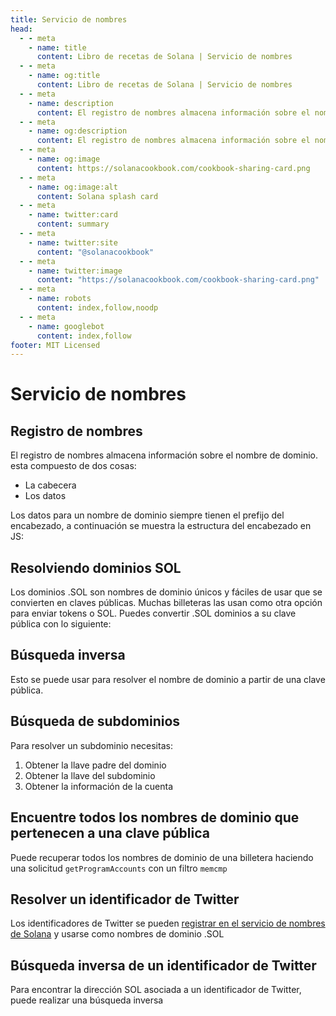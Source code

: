```yaml
---
title: Servicio de nombres
head:
  - - meta
    - name: title
      content: Libro de recetas de Solana | Servicio de nombres
  - - meta
    - name: og:title
      content: Libro de recetas de Solana | Servicio de nombres
  - - meta
    - name: description
      content: El registro de nombres almacena información sobre el nombre de un dominio. Aprende cómo resolver dominios SOL, cómo hacer una búsqueda inversar, subdominios y más en Servicio de nombres y referencias en el Libro de recetas de Solana.
  - - meta
    - name: og:description
      content: El registro de nombres almacena información sobre el nombre de un dominio. Aprende cómo resolver dominios SOL, cómo hacer una búsqueda inversar, subdominios y más en Servicio de nombres y referencias en el Libro de recetas de Solana.
  - - meta
    - name: og:image
      content: https://solanacookbook.com/cookbook-sharing-card.png
  - - meta
    - name: og:image:alt
      content: Solana splash card
  - - meta
    - name: twitter:card
      content: summary
  - - meta
    - name: twitter:site
      content: "@solanacookbook"
  - - meta
    - name: twitter:image
      content: "https://solanacookbook.com/cookbook-sharing-card.png"
  - - meta
    - name: robots
      content: index,follow,noodp
  - - meta
    - name: googlebot
      content: index,follow
footer: MIT Licensed
---
```


# Servicio de nombres

## Registro de nombres

El registro de nombres almacena información sobre el nombre de dominio. esta compuesto de dos cosas:

- La cabecera
- Los datos

Los datos para un nombre de dominio siempre tienen el prefijo del encabezado, a continuación se muestra la estructura del encabezado en JS:

<SolanaCodeGroup>
  <SolanaCodeGroupItem title="TS" active>

  <template v-slot:default>

@[code](@/code/name-service/schema/schema.en.ts)

  </template>

  <template v-slot:preview>

@[code](@/code/name-service/schema/schema.preview.en.ts)

  </template>

  </SolanaCodeGroupItem>

</SolanaCodeGroup>

## Resolviendo dominios SOL

Los dominios .SOL son nombres de dominio únicos y fáciles de usar
que se convierten en claves públicas. Muchas billeteras las usan como
otra opción para enviar tokens o SOL. Puedes convertir
.SOL dominios a su clave pública con lo siguiente:

<SolanaCodeGroup>
  <SolanaCodeGroupItem title="TS" active>

  <template v-slot:default>

@[code](@/code/name-service/resolve-sol-domain/resolve-sol-domain.en.ts)

  </template>

  <template v-slot:preview>

@[code](@/code/name-service/resolve-sol-domain/resolve-sol-domain.preview.en.ts)

  </template>

  </SolanaCodeGroupItem>

</SolanaCodeGroup>

## Búsqueda inversa

Esto se puede usar para resolver el nombre de dominio a partir de una clave pública.

<SolanaCodeGroup>
  <SolanaCodeGroupItem title="TS" active>

  <template v-slot:default>

@[code](@/code/name-service/reverse-look-up-domain/reverse-look-up-domain.en.ts)

  </template>

  <template v-slot:preview>

@[code](@/code/name-service/reverse-look-up-domain/reverse-look-up-domain.preview.en.ts)

  </template>

  </SolanaCodeGroupItem>

</SolanaCodeGroup>

## Búsqueda de subdominios

Para resolver un subdominio necesitas:

1. Obtener la llave padre del dominio
2. Obtener la llave del subdominio
3. Obtener la información de la cuenta

<SolanaCodeGroup>
  <SolanaCodeGroupItem title="TS" active>

  <template v-slot:default>

@[code](@/code/name-service/resolve-sub-domain/resolve-sub-domain.en.ts)

  </template>

  <template v-slot:preview>

@[code](@/code/name-service/resolve-sub-domain/resolve-sub-domain.preview.en.ts)

  </template>

  </SolanaCodeGroupItem>

</SolanaCodeGroup>

## Encuentre todos los nombres de dominio que pertenecen a una clave pública

Puede recuperar todos los nombres de dominio de una billetera haciendo una solicitud `getProgramAccounts` con un filtro `memcmp`

<SolanaCodeGroup>
  <SolanaCodeGroupItem title="TS" active>

  <template v-slot:default>

@[code](@/code/name-service/find-for-owner/find-for-owner.en.ts)

  </template>

  <template v-slot:preview>

@[code](@/code/name-service/find-for-owner/find-for-owner.preview.en.ts)

  </template>

  </SolanaCodeGroupItem>

</SolanaCodeGroup>

## Resolver un identificador de Twitter

Los identificadores de Twitter se pueden [registrar en el servicio de nombres de Solana](https://naming.bonfida.org/#/twitter-registration) y usarse como nombres de dominio .SOL

<SolanaCodeGroup>
  <SolanaCodeGroupItem title="TS" active>

  <template v-slot:default>

@[code](@/code/name-service/resolve-twitter/resolve-twitter.en.ts)

  </template>

  <template v-slot:preview>

@[code](@/code/name-service/resolve-twitter/resolve-twitter.preview.en.ts)

  </template>

  </SolanaCodeGroupItem>

</SolanaCodeGroup>

## Búsqueda inversa de un identificador de Twitter

Para encontrar la dirección SOL asociada a un identificador de Twitter, puede realizar una búsqueda inversa

<SolanaCodeGroup>
  <SolanaCodeGroupItem title="TS" active>

  <template v-slot:default>

@[code](@/code/name-service/reverse-look-up-twitter/reverse-look-up-twitter.en.ts)

  </template>

  <template v-slot:preview>

@[code](@/code/name-service/reverse-look-up-twitter/reverse-look-up-twitter.preview.en.ts)

  </template>

  </SolanaCodeGroupItem>
</SolanaCodeGroup>
